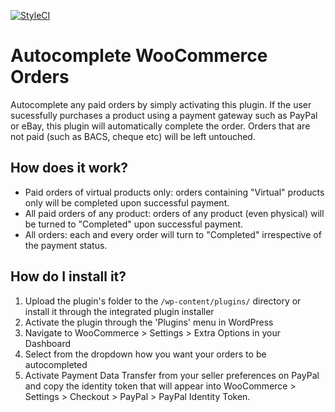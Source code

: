 [![StyleCI](https://github.styleci.io/repos/109495508/shield?branch=master)](https://github.styleci.io/repos/109495508)
# Autocomplete WooCommerce Orders
Autocomplete any paid orders by simply activating this plugin. If the user sucessfully purchases a product using a payment gateway such as PayPal or eBay, this plugin will automatically complete the order. Orders that are not paid (such as BACS, cheque etc) will be left untouched.

## How does it work?

* Paid orders of virtual products only: orders containing "Virtual" products only will be completed upon successful payment.  
* All paid orders of any product: orders of any product (even physical) will be turned to "Completed" upon successful payment.  
* All orders: each and every order will turn to "Completed" irrespective of the payment status.

## How do I install it?

1. Upload the plugin\'s folder to the `/wp-content/plugins/` directory or install it through the integrated plugin installer    
2. Activate the plugin through the \'Plugins\' menu in WordPress     
3. Navigate to WooCommerce > Settings > Extra Options in your Dashboard
4. Select from the dropdown how you want your orders to be autocompleted
5. Activate Payment Data Transfer from your seller preferences on PayPal and copy the identity token that will appear into WooCommerce > Settings > Checkout > PayPal > PayPal Identity Token.
